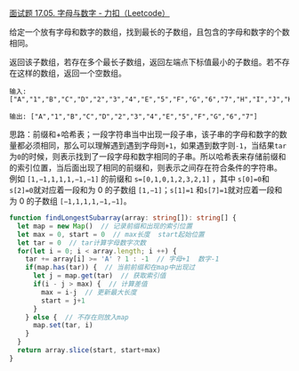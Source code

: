 [面试题 17.05. 字母与数字 - 力扣（Leetcode）](https://leetcode.cn/problems/find-longest-subarray-lcci/description/)

给定一个放有字母和数字的数组，找到最长的子数组，且包含的字母和数字的个数相同。

返回该子数组，若存在多个最长子数组，返回左端点下标值最小的子数组。若不存在这样的数组，返回一个空数组。

```
输入: ["A","1","B","C","D","2","3","4","E","5","F","G","6","7","H","I","J","K","L","M"]

输出: ["A","1","B","C","D","2","3","4","E","5","F","G","6","7"]
```

思路：前缀和+哈希表；一段字符串当中出现一段子串，该子串的字母和数字的数量都必须相同，那么可以理解遇到遇到字母则`+1`，如果遇到数字则`-1`，当结果`tar`为`0`的时候，则表示找到了一段字母和数字相同的子串。所以哈希表来存储前缀和的索引位置，当后面出现了相同的前缀和，则表示之间存在符合条件的字符串。
例如 `[1,−1,1,1,1,−1,−1]` 的前缀和 `s=[0,1,0,1,2,3,2,1]` ，其中 `s[0]=0`和` s[2]=0 `就对应着一段和为 0 的子数组 `[1,−1]`；`s[1]=1` 和`s[7]=1`就对应着一段和为 0 的子数组 `[−1,1,1,1,−1,−1]`。

```typescript
function findLongestSubarray(array: string[]): string[] {
  let map = new Map()  // 记录前缀和出现的索引位置
  let max = 0, start = 0  // max长度  start起始位置
  let tar = 0  // tar计算字母数字次数
  for(let i = 0; i < array.length; i ++) {
    tar += array[i] >= 'A' ? 1 : -1  // 字母+1  数字-1
    if(map.has(tar)) {  // 当前前缀和在map中出现过
      let j = map.get(tar)  // 获取索引值
      if(i - j > max) {  // 计算差值
        max = i-j  // 更新最大长度
        start = j+1 
      }
    } else {  // 不存在则放入map
      map.set(tar, i)
    }
  }
  return array.slice(start, start+max)
}
```


